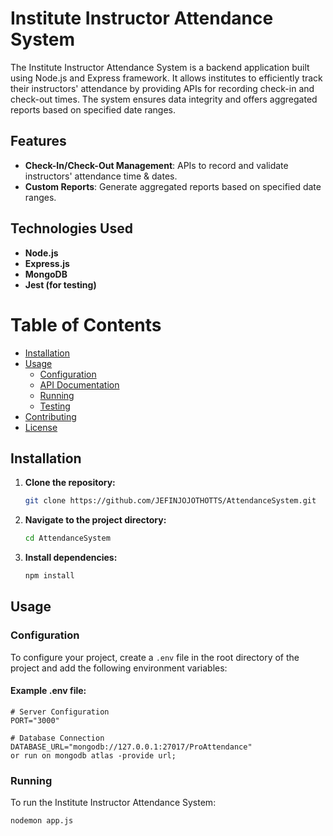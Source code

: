 # Institute Instructor Attendance System

The Institute Instructor Attendance System is a backend application built using Node.js and Express framework. 
It allows institutes to efficiently track their instructors' attendance by providing APIs for recording check-in and check-out times. 
The system ensures data integrity and offers aggregated reports based on specified date ranges.

## Features
- **Check-In/Check-Out Management**: APIs to record and validate instructors' attendance time & dates.
- **Custom Reports**: Generate aggregated reports based on specified date ranges.

## Technologies Used
- **Node.js**
- **Express.js**
- **MongoDB**
- **Jest (for testing)**

# Table of Contents

- [Installation](#installation)
- [Usage](#usage)
  - [Configuration](#configuration)
  - [API Documentation](#APIDocumentation)
  - [Running](#running)
  - [Testing](#testing)
- [Contributing](#contributing)
- [License](#license)

## Installation

1. **Clone the repository:**

    ```bash
    git clone https://github.com/JEFINJOJOTHOTTS/AttendanceSystem.git
    ```

2. **Navigate to the project directory:**

    ```bash
    cd AttendanceSystem
    ```

3. **Install dependencies:**

    ```bash
    npm install
    ```
    
## Usage

### Configuration

To configure your project, create a `.env` file in the root directory of the project and add the following environment variables:

#### Example .env file:

```plaintext
# Server Configuration
PORT="3000"

# Database Connection
DATABASE_URL="mongodb://127.0.0.1:27017/ProAttendance"
or run on mongodb atlas -provide url;
```


### Running

To run the Institute Instructor Attendance System:

```bash
nodemon app.js
```
